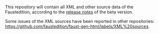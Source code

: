 This repository will contain all XML and other source data of the Faustedition, according to the [release notes](http://beta.faustedition.net/beta-release) of the beta version.

Some issues of the XML sources have been reported in other repositories: https://github.com/faustedition/faust-gen-html/labels/XML%20sources.
